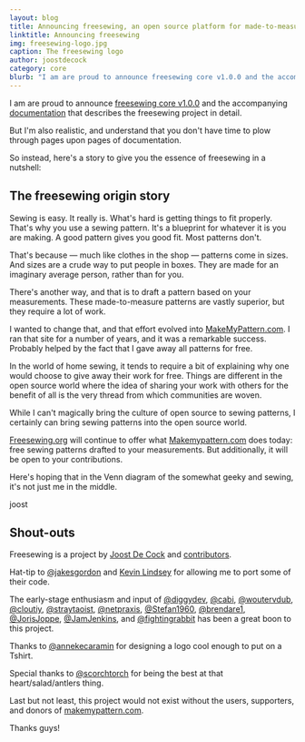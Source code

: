 ```yaml
---
layout: blog
title: Announcing freesewing, an open source platform for made-to-measure sewing patterns
linktitle: Announcing freesewing
img: freesewing-logo.jpg
caption: The freesewing logo
author: joostdecock
category: core
blurb: "I am are proud to announce freesewing core v1.0.0 and the accompanying documentation that describes the freesewing project in detail."
---
```

I am are proud to announce [freesewing core v1.0.0](https://github.com/freesewing/core) 
and the accompanying [documentation](/docs) that describes the freesewing project in detail.

But I'm also realistic, and understand that you don't have time to plow through pages upon pages of documentation.

So instead, here's a story to give you the essence of freesewing in a nutshell:

## The freesewing origin story
Sewing is easy. It really is. 
What's hard is getting things to fit properly. 
That's why you use a sewing pattern. 
It's a blueprint for whatever it is you are making. 
A good pattern gives you good fit. Most patterns don't.

That's because &mdash; much like clothes in the shop &mdash; patterns come in sizes. 
And sizes are a crude way to put people in boxes. 
They are made for an imaginary average person, rather than for you.

There's another way, and that is to draft a pattern based on your measurements. 
These made-to-measure patterns are vastly superior, but they require a lot of work.

I wanted to change that, and that effort evolved into 
[MakeMyPattern.com](https://makemypattern.com/).
I ran that site for a number of years, and it was a remarkable success.
Probably helped by the fact that I gave away all patterns for free.

In the world of home sewing, it tends to require a bit of 
explaining why one would choose to give away their work for free. 
Things are different in the open source world where the idea of 
sharing your work with others for the benefit of all is 
the very thread from which communities are woven.

While I can't magically bring the culture of open source 
to sewing patterns, I certainly can bring sewing patterns 
into the open source world.

[Freesewing.org](https://freesewing.org/) will continue to offer what 
[Makemypattern.com](https://makemypattern.com/) does today: 
free sewing patterns drafted to your measurements. 
But additionally, it will be open to your contributions.

Here's hoping that in the Venn diagram of the somewhat geeky and sewing, 
it's not just me in the middle.

joost

## Shout-outs
Freesewing is a project by [Joost De Cock](/about/joostdecock) and [contributors](/about/contributors).

Hat-tip to [@jakesgordon](https://github.com/jakesgordon) and [Kevin Lindsey](http://www.kevlindev.com) for allowing me to port some of their code.
                
The early-stage enthusiasm and input of
[@diggydev](https://github.com/diggydev),
[@cabi](https://github.com/cabi),
[@woutervdub](https://github.com/woutervdub),
[@cloutiy](https://github.com/cloutiy),
[@straytaoist](https://github.com/straytaoist),
[@netpraxis](https://github.com/netpraxis),
[@Stefan1960](https://github.com/Stefan1960),
[@brendare1](https://github.com/brendare1),
[@JorisJoppe](https://github.com/JorisJoppe),
[@JamJenkins](https://github.com/JamJenkins), and
[@fightingrabbit](https://github.com/fightingrabbit) has been a great boon to this project.
                
Thanks to [@annekecaramin](https://twitter.com/annekecaramin) for designing a logo cool enough to put on a Tshirt.

Special thanks to [@scorchtorch](https://twitter.com/scorchtorch) for being the best at that heart/salad/antlers thing.
                 
Last but not least, this project would not exist without the users, supporters, and donors of [makemypattern.com](https://makemypattern.com/).

Thanks guys!

